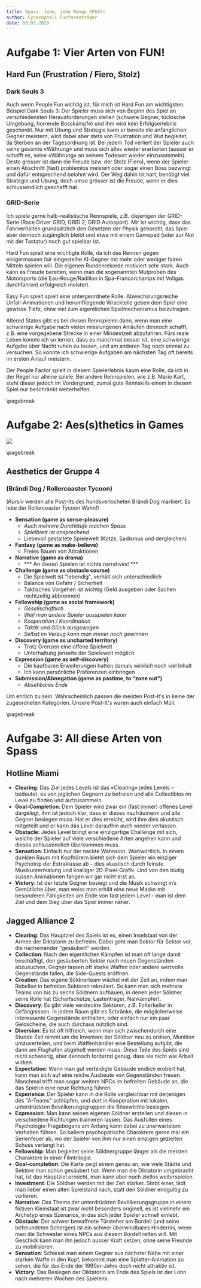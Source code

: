```yaml
---
title: Spass. Jede, jede Menge SPASS!
author: Cynecophali Funfarenträger
date: 03.03.2020
---
```


# Aufgabe 1: Vier Arten von FUN!

## Hard Fun (Frustration / Fiero, Stolz)

### Dark Souls 3

Auch wenn People Fun wichtig ist, für mich ist Hard Fun am wichtigsten.
Beispiel Dark Souls 3: Der Spieler muss sich von Beginn des Spiel an verschiedensten Herausforderungen stellen (schwere Gegner, tückische Umgebung, horrende Bosskämpfe) und ihm wird kein Erfolgserlebnis geschenkt. Nur mit Übung und Strategie kann er bereits die anfänglichen Gegner meistern, wird dabei aber stets von Frustration und Wut begleitet, da Sterben an der Tagesordnung ist. Bei jedem Tod verliert der Spieler auch seine gesamte «Währung» und muss sich alles wieder erarbeiten (ausser er schafft es, seine «Währung» an seinem Todesort wieder einzusammeln). Desto grösser ist dann die Freude bzw. der Stolz (Fiero), wenn der Spieler einen Abschnitt (fast) problemlos meistert oder sogar einen Boss bezwingt und dafür entsprechend belohnt wird. Der Weg dahin ist hart, benötigt viel Strategie und Übung, doch umso grösser ist die Freude, wenn er dies schlussendlich geschafft hat.

### GRID-Serie

Ich spiele gerne halb-realistische Rennspiele, z.B. diejenigen der GRID-Serie (Race Driver GRID, GRID 2, GRID Autosport). Mir ist wichtig, dass das Fahrverhalten grundsätzlich den Gesetzen der Physik gehorcht, das Spiel aber dennoch zugänglich bleibt und etwa mit einem Gamepad (oder zur Not mit der Tastatur) noch gut spielbar ist.

Hard Fun spielt eine wichtigte Rolle, da ich das Rennen gegen einigermassen fair eingestellte KI-Gegner mit mehr oder weniger fairen Mitteln spielen will. Die eigenen Rundenrekorde motiviert sehr stark. Auch kann es Freude bereiten, wenn man die sogenannten Mutproben des Motorsports (die Eau-Rouge/Radillon in Spa-Francorchamps mit Vollgas durchfahren) erfolgreich meistert.

Easy Fun spielt spielt eine untergeordnete Rolle. Abwechslungsreiche Unfall-Animationen und herumfliegende Wrackteile geben dem Spiel eine gewisse Tiefe, ohne viel zum eigentlichen Spielmechanismus beizutragen.

Altered States gibt es bei diesen Rennspielen dann, wenn man eine schwierige Aufgabe nach vielen misslungenen Anläufen dennoch schafft, z.B. eine vorgegebene Strecke in einer Mindestzeit abzufahren. Fürs reale Leben konnte ich so lernen, dass es manchmal besser ist, eine schwierige Aufgabe über Nacht ruhen zu lassen, und am anderen Tag noch einmal zu versuchen. So konnte ich schwierige Aufgaben am nächsten Tag oft bereits im ersten Anlauf meistern.

Der People Factor spielt in diesem Spielerlebnis kaum eine Rolle, da ich in der Regel nur alleine spiele. Bei andere Rennspielen, wie z.B. Mario Kart, steht dieser jedoch im Vordergrund, zumal gute Rennskills einem in diesem Spiel nur beschränkt weiterhelfen.


\pagebreak

# Aufgabe 2: Aes(s)thetics in Games

![](gruppe4.jpg)

\pagebreak

## Aesthetics der Gruppe 4 
### (Brändi Dog / Rollercoaster Tycoon)

(*Kursiv* werden alle Post-Its des hundsverlocheten Brändi Dog markiert. Es lebe der Rollercoaster Tycoon Wahn!)

- **Sensation (game as sense-pleasure)**
    - *Auch mehrere Durchläufe machen Spass*
    - *Spielbrett ist ansprechend*
    - Liebevoll gestaltete Spielewelt (Kotze, Sadismus und dergleichen)
- **Fantasy (game as make-believe)**
    - Freies Bauen von Attraktionen
- **Narrative (game as drama)**
    - *** An diesen Spielen ist nichts narratives! ***
- **Challenge (game as obstacle course)**
    - Die Spielwelt ist "lebendig", verhält sich unterschiedlich
    - Balance von Gefahr / Sicherheit
    - Taktisches Vorgehen ist wichtig (Geld ausgeben oder Sachen rechtzeitig abbrennen)
- **Fellowship (game as social framework)**
    - *Gesellschaftlich*
    - *Weil man andere Spieler ausspielen kann*
    - *Kooperation / Koordination*
    - *Taktik und Glück ausgewogen*
    - *Selbst im Verzug kann man immer noch gewinnen*
- **Discovery (game as uncharted territory)**
    - Trotz Grenzen eine offene Spielwelt
    - Unterhaltung jenseits der Spielewelt möglich
- **Expression (game as self-discovery)**
    - Die kaufbaren Erweiterungen hatten damals wirklich noch viel Inhalt
    - Ich kann persönliche Präferenzen einbringen
- **Submission/Abnegation  (game as pastime, to “zone out”)**
    - *Absehbares Ende*

Um ehrlich zu sein: Wahrscheinlich passen die meisten Post-It's in keine der zugeordneten Kategorien. Unsere Post-It's waren auch einfach Müll.

\pagebreak

# Aufgabe 3: All diese Arten von Spass

## Hotline Miami

- **Clearing**: Das Ziel jedes Levels ist das «Clearing» jedes Levels – bedeutet, es von jeglichen Gegnern zu befreien und alle Collectibles im Level zu finden und aufzusammeln.
- **Goal-Completion**: Dem Spieler wird zwar ein (fast immer) offenes Level dargelegt, ihm ist jedoch klar, dass er dieses «aufräumen» und alle Gegner besiegen muss. Hat er dies erreicht, wird ihm dies akustisch mitgeteilt und er kann das Level daraufhin auch wieder verlassen.
- **Obstacle**: Jedes Level bringt eine einzigartige Challenge mit sich, welche der Spieler auf viele verschiedene Arten angehen kann und dieses schlussendlich überkommen muss.
- **Sensation**: Einfach nur der nackte Wahnsinn. Wortwörtlich. In einem dunklen Raum mit Kopfhörern bietet sich dem Spieler ein einziger Psychotrip der Extraklasse ab – dies akustisch durch feinste Musikuntermalung und knalliger 2D-Pixel-Grafik. Und von den blutig süssen Animationen fangen wir gar nicht erst an.
- **Victory**: Ist der letzte Gegner besiegt und die Musik schwingt in’s Gemütliche über, man weiss man erhält eine neue Maske mit besonderen Fähigkeiten am Ende von fast jedem Level – man ist dem Ziel und dem Sieg über das Spiel immer näher.

## Jagged Alliance 2

- **Clearing**: Das Hauptziel des Spiels ist es, einen Inselstaat von der Armee der Diktatorin zu befreien. Dabei geht man Sektor für Sektor vor, die nacheinander "gesäubert" werden.
- **Collection**: Nach den eigentlichen Kämpfen ist man oft lange damit beschäftigt, den gesäuberten Sektor nach neuen Gegenständen abzusuchen. Gegner lassen oft starke Waffen oder andere wertvolle Gegenstände fallen, die Side-Quests eröffnen.
- **Creation**: Das eigene Söldnerteam wächst mit der Zeit an, indem man Rebellen in befreiten Sektoren rekrutiert. So kann man sich mehrere Teams von bis zu sechs Söldnern aufbauen, in denen jeder Söldner seine Rolle hat (Scharfschütze, Lastenträger, Nahkämpfer).
- **Discovery**: Es gibt viele versteckte Sektoren, z.B. Folterkeller in Gefängnissen. In jedem Raum gibt es Schränke, die möglicherweise interessante Gegenstände enthalten, oder einfach nur ein paar Geldscheine, die auch durchaus nützlich sind.
- **Diversion**: Es ist oft hilfreich, wenn man sich zwischendurch eine Stunde Zeit nimmt um die Inventare der Söldner neu zu ordnen, Munition umzuverteilen, und beim Waffenhändler eine Bestellung aufgibt, die dann am Flughafen abgeholt werden muss. Diese Teile des Spiels sind nicht schwierig, aber dennoch fordernd genug, dass sie nicht wie Arbeit wirken.
- **Expectation**: Wenn man gut verteidigte Gebäude endlich erobert hat, kann man sich auf eine reiche Ausbeute von Gegenständen freuen. Manchmal trifft man sogar weitere NPCs im befreiten Gebäude an, die das Spiel in eine neue Richtung führen.
- **Experience**: Der Spieler kann in die Rolle vergleichbar mit derjenigen des "A-Teams" schlüpfen, und dort in Kooperation mit lokalen, unterdrückten Bevölkerungsgruppen die Bösewichte besiegen.
- **Expression**: Man kann seinen eigenen Söldner erstellen und diesen in verschiedene Richtungen trainieren lassen. Das Ausfüllen eines Psychologie-Fragebogens am Anfang kann dabei zu unerwartetem Verhalten führen. So ballern psychopatische Charaktere gerne mal ein Serienfeuer ab, wo der Spieler von ihm nur einen einzigen gezielten Schuss verlangt hat.
- **Fellowship**: Man begleitet seine Söldnergruppe länger als die meisten Charaktere in einer Filmtrilogie.
- **Goal-completion**: Die Karte zeigt einem genau an, wie viele Städte und Sektore man schon gesäubert hat. Wenn man die Diktatorin umgebracht hat, ist das Hauptziel erreicht, man kann aber noch ziellos weiterspielen.
- **Investment**: Die Söldner werden mit der Zeit stärker. Stirbt einer, lädt man lieber einen alten Spielstand nach, statt den Söldner endgültig zu verlieren.
- **Narrative**: Das Thema der unterdrückten Bevölkerungsgruppe in einem fiktiven Kleinstaat ist zwar nicht besonders originell, es ist vielmehr ein Archetyp eines Szenarios, in das sich jeder Spieler schnell einlebt.
- **Obstacle**: Der schwer bewaffnete Türsteher am Bordell (und seine befreundeten Schergen) ist ein schwer überwindbares Hindernis, wenn man die Schwester eines NPCs aus diesem Bordell retten will. Mit Geschick kann man ihn jedoch ausser Kraft setzen, ohne seine Freunde zu mobilisieren.
- **Sensation**: Schiesst man einem Gegner aus nächster Nähe mit einer starken Waffe in den Kopf, bekommt man eine Splatter-Animation zu sehen, die für das Ende der 1990er-Jahre doch recht attraktiv ist.
- **Victory**: Das Besiegen der Diktatorin am Ende des Spiels ist der Lohn nach mehreren Wochen des Spielens.

